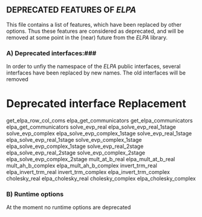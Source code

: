 ## DEPRECATED FEATURES OF *ELPA* ##

This file contains a list of features, which have been replaced by other options.
Thus these features are considered as deprecated, and will be removed at some point
in the (near) future from the *ELPA* library.

### A) Deprecated interfaces:###

In order to unfiy the namespace of the *ELPA* public interfaces, several interfaces
have been replaced by new names. The old interfaces will be removed

Deprecated interface             Replacement
===================================================
get_elpa_row_col_coms            elpa_get_communicators
get_elpa_communicators           elpa_get_communicators
solve_evp_real                   elpa_solve_evp_real_1stage
solve_evp_complex                elpa_solve_evp_complex_1stage
solve_evp_real_1stage            elpa_solve_evp_real_1stage
solve_evp_complex_1stage         elpa_solve_evp_complex_1stage
solve_evp_real_2stage            elpa_solve_evp_real_2stage
solve_evp_complex_2stage         elpa_solve_evp_complex_2stage
mult_at_b_real                   elpa_mult_at_b_real
mult_ah_b_complex                elpa_mult_ah_b_complex
invert_trm_real                  elpa_invert_trm_real
invert_trm_complex               elpa_invert_trm_complex
cholesky_real                    elpa_cholesky_real
cholesky_complex                 elpa_cholesky_complex


### B) Runtime options ###
At the moment no runtime options are deprecated
